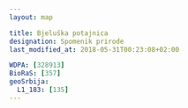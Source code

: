 ```yaml
---
layout: map

title: Bjeluška potajnica
designation: Spomenik prirode
last_modified_at: 2018-05-31T00:23:08+02:00

WDPA: [328913]
BioRaS: [357]
geoSrbija:
  L1_183: [135]
---
```

